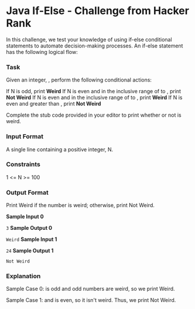 # Java If-Else - Challenge from Hacker Rank

In this challenge, we test your knowledge of using if-else conditional statements to automate decision-making processes. An if-else statement has the following logical flow:

### Task
Given an integer, , perform the following conditional actions:

If N is odd, print **Weird**
If N is even and in the inclusive range of  to , print **Not Weird**
If N is even and in the inclusive range of  to , print **Weird**
If N is even and greater than , print **Not Weird**

Complete the stub code provided in your editor to print whether or not  is weird.

### Input Format

A single line containing a positive integer, N.

### Constraints

1 <= N >= 100

### Output Format

Print Weird if the number is weird; otherwise, print Not Weird.

**Sample Input 0**

```3```
**Sample Output 0**

 ```Weird```
**Sample Input 1**

```24```
**Sample Output 1** 

```Not Weird```

### Explanation

Sample Case 0:
is odd and odd numbers are weird, so we print Weird.

Sample Case 1:
and  is even, so it isn't weird. Thus, we print Not Weird.